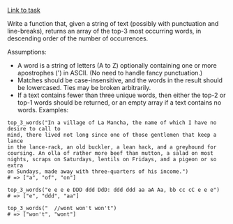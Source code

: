 [Link to task](https://www.codewars.com/kata/51e056fe544cf36c410000fb/train/java)

Write a function that, given a string of text (possibly with punctuation and line-breaks), returns an array of the top-3 most occurring words, in descending order of the number of occurrences.

Assumptions:
* A word is a string of letters (A to Z) optionally containing one or more apostrophes (') in ASCII. (No need to
 handle fancy punctuation.)
* Matches should be case-insensitive, and the words in the result should be lowercased.
Ties may be broken arbitrarily.
* If a text contains fewer than three unique words, then either the top-2 or top-1 words should be returned, or an
 empty array if a text contains no words.
Examples:

```code
top_3_words("In a village of La Mancha, the name of which I have no desire to call to
mind, there lived not long since one of those gentlemen that keep a lance
in the lance-rack, an old buckler, a lean hack, and a greyhound for
coursing. An olla of rather more beef than mutton, a salad on most
nights, scraps on Saturdays, lentils on Fridays, and a pigeon or so extra
on Sundays, made away with three-quarters of his income.")
# => ["a", "of", "on"]

top_3_words("e e e e DDD ddd DdD: ddd ddd aa aA Aa, bb cc cC e e e")
# => ["e", "ddd", "aa"]

top_3_words("  //wont won't won't")
# => ["won't", "wont"]
```
